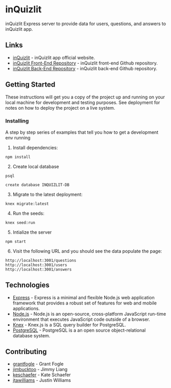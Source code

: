 # inQuizlit

inQuizlit Express server to provide data for users, questions, and answers to inQuizlit app. 

## Links

* [inQuizlit](https://inquizlit-iq.surge.sh) - inQuizlit app official website.
* [inQuizlit Front-End Repository](https://github.com/jimbucktoo/inquizlit-frontend) - inQuizlit front-end Github repository.
* [inQuizlit Back-End Repository](https://github.com/keschaefer/inquizlit-backend) - inQuizlit back-end Github repository.

## Getting Started

These instructions will get you a copy of the project up and running on your local machine for development and testing purposes. See deployment for notes on how to deploy the project on a live system.

### Installing

A step by step series of examples that tell you how to get a development env running

1. Install dependencies:

```
npm install
```

2. Create local database

```
psql

create database INQUIZLIT-DB
```

3. Migrate to the latest deployment:

```
knex migrate:latest
```

4. Run the seeds:

```
knex seed:run
```

5. Intialize the server

```
npm start
```

6. Visit the following URL and you should see the data populate the page:

```
http://localhost:3001/questions 
http://localhost:3001/users
http://localhost:3001/answers 
```

## Technologies

* [Express](https://expressjs.com/) - Express is a minimal and flexible Node.js web application framework that provides a robust set of features for web and mobile applications.
* [Node.js](https://nodejs.org/en/about/) - Node.js is an open-source, cross-platform JavaScript run-time environment that executes JavaScript code outside of a browser.
* [Knex](https://knexjs.org/) - Knex.js is a SQL query builder for PostgreSQL.
* [PostgreSQL](https://www.postgresql.org/) - PostgreSQL is a an open source object-relational database system.

## Contributing

* [grantfogle](https://github.com/grantfogle) - Grant Fogle
* [jimbucktoo](https://github.com/jimbucktoo) - Jimmy Liang
* [keschaefer](https://github.com/keschaefer) - Kate Schaefer
* [jtawilliams](https://github.com/jtawilliams) - Justin Williams


